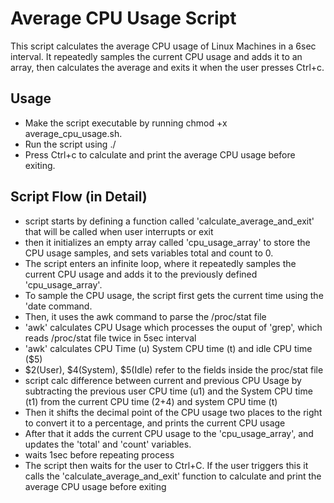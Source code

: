 # Average CPU Usage Script
This script calculates the average CPU usage of Linux Machines in a 6sec interval. It repeatedly samples the current CPU usage and adds it to an array, then calculates the average and exits it when the user presses Ctrl+c.

## Usage
- Make the script executable by running chmod +x average_cpu_usage.sh.
- Run the script using ./
- Press Ctrl+c to calculate and print the average CPU usage before exiting.

## Script Flow (in Detail)
- script starts by defining a function called 'calculate_average_and_exit' that will be called when user interrupts or exit
- then it initializes an empty array called 'cpu_usage_array' to store the CPU usage samples, and sets variables total and count to 0.
- The script enters an infinite loop, where it repeatedly samples the current CPU usage and adds it to the previously defined 'cpu_usage_array'.
- To sample the CPU usage, the script first gets the current time using the 'date command.
- Then, it uses the awk command to parse the /proc/stat file
- 'awk' calculates CPU Usage which processes the ouput of 'grep', which reads /proc/stat file twice in 5sec interval
- 'awk' calculates CPU Time (u) System CPU time (t) and idle CPU time ($5)
- $2(User), $4(System), $5(Idle) refer to the fields inside the proc/stat file
- script calc difference between current and previous CPU Usage by subtracting the previous user CPU time (u1) and the System CPU time (t1) from the current CPU time ($2+$4) and system CPU time (t)
- Then it shifts the decimal point of the CPU usage two places to the right to convert it to a percentage, and prints the current CPU usage
- After that it adds the current CPU usage to the 'cpu_usage_array', and updates the 'total' and 'count' variables.
- waits 1sec before repeating process
- The script then waits for the user to Ctrl+C. If the user triggers this it calls the 'calculate_average_and_exit' function to calculate and print the average CPU usage before exiting

